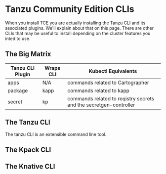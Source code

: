 # Tanzu Community Edition CLIs

When you install TCE you are actually installing the Tanzu CLI and its associated plugins. We'll explain about that
on this page. There are other CLIs that may be useful to install depending on the cluster features you inted to use.

## The Big Matrix

| Tanzu CLI Plugin | Wraps CLI | Kubectl Equivalents|
|------------------|-----------|--------------------|
| apps             | N/A       | commands related to Cartographer |
| package          | kapp      | commands related to kapp |
| secret           | kp        | commands related to reqistry secrets and the secretgen-controller |


## The Tanzu CLI

The tanzu CLI is an extensible command line tool. 


## The Kpack CLI

## The Knative CLI
